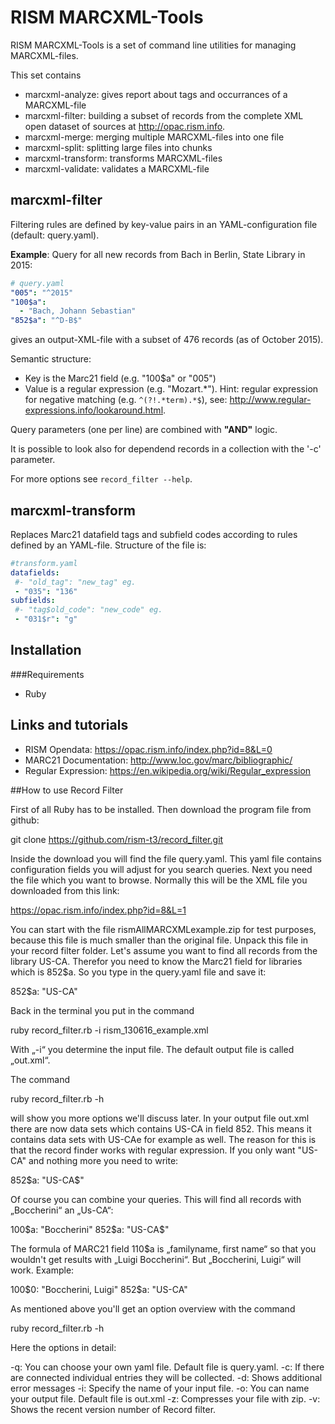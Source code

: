 # RISM MARCXML-Tools

RISM MARCXML-Tools is a set of command line utilities for managing MARCXML-files. 

This set contains

* marcxml-analyze: gives report about tags and occurrances of a MARCXML-file
* marcxml-filter: building a subset of records from the complete XML open dataset of sources at http://opac.rism.info. 
* marcxml-merge: merging multiple MARCXML-files into one file
* marcxml-split: splitting large files into chunks
* marcxml-transform: transforms MARCXML-files
* marcxml-validate: validates a MARCXML-file

## marcxml-filter
Filtering rules are defined by key-value pairs in an YAML-configuration file (default: query.yaml). 

__Example__: Query for all new records from Bach in Berlin, State Library in 2015:

```yaml
# query.yaml
"005": "^2015"
"100$a":
  - "Bach, Johann Sebastian"
"852$a": "^D-B$"

```
gives an output-XML-file with a subset of 476 records (as of October 2015). 

Semantic structure:
* Key is the Marc21 field (e.g. "100$a" or "005")
* Value is a regular expression (e.g. "Mozart.\*"). Hint: regular expression for negative matching (e.g. `^(?!.*term).*$`), see: http://www.regular-expressions.info/lookaround.html. 

Query parameters (one per line) are combined with __"AND"__ logic.

It is possible to look also for dependend records in a collection with the '-c' parameter.

For more options see `record_filter --help`.

## marcxml-transform
Replaces Marc21 datafield tags and subfield codes according to rules defined by an YAML-file. Structure of the file is:

```yaml
#transform.yaml
datafields:
 #- "old_tag": "new_tag" eg.
 - "035": "136"
subfields:
 #- "tag$old_code": "new_code" eg.
 - "031$r": "g"
```

## Installation

###Requirements

* Ruby

## Links and tutorials
* RISM Opendata: https://opac.rism.info/index.php?id=8&L=0
* MARC21 Documentation: http://www.loc.gov/marc/bibliographic/  
* Regular Expression: https://en.wikipedia.org/wiki/Regular_expression


##How to use Record Filter

First of all Ruby has to be installed. Then download the program file from github:

git clone https://github.com/rism-t3/record_filter.git

Inside the download you will find the file query.yaml. This yaml file contains configuration fields you will adjust for you search queries. Next you need the file which you want to browse. Normally this will be the XML file you downloaded from this link:

https://opac.rism.info/index.php?id=8&L=1

You can start with the file rismAllMARCXMLexample.zip for test purposes, because this file is much smaller than the original file. Unpack this file in your record filter folder. Let's assume you want to find all records from the library US-CA. Therefor you need to know the Marc21 field for libraries which is 852$a. So you type in the query.yaml file and save it:

852$a: "US-CA"

Back in the terminal you put in the command 

ruby record_filter.rb -i rism_130616_example.xml

With „-i“ you determine the input file. The default output file is called „out.xml“.  

The command

ruby record_filter.rb -h

will show you more options we'll discuss later. In your output file out.xml there are now data sets which contains US-CA in field 852. This means it contains data sets with US-CAe for example as well. The reason for this is that the record finder works with regular expression. If you only want "US-CA" and nothing more you need to write:

852$a: "US-CA$"

Of course you can combine your queries. This will find all records with „Boccherini“ an „Us-CA“:

100$a: "Boccherini"
852$a: "US-CA$"

The formula of MARC21 field 110$a is „familyname, first name“ so that you wouldn't get results with „Luigi Boccherini“. But „Boccherini, Luigi“ will work. Example:

100$0: "Boccherini, Luigi"
852$a: "US-CA"

As mentioned above you'll get an option overview with the command

ruby record_filter.rb -h

Here the options in detail:

-q: You can choose your own yaml file. Default file is query.yaml.
-c: If there are connected individual entries they will be collected.
-d: Shows additional error messages
-i: Specify the name of your input file.
-o: You can name your output file. Default file is out.xml
-z: Compresses your file with zip.
-v: Shows the recent version number of Record filter.


